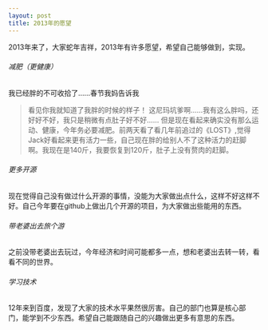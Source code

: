 ```yaml
---
layout: post
title: 2013年的愿望
---
```

2013年来了，大家蛇年吉祥，2013年有许多愿望，希望自己能够做到，实现。


###### 减肥（更健康）
我已经胖的不可收拾了……春节我妈告诉我
> 看见你我就知道了我胖的时候的样子！
这尼玛坑爹啊……我有这么胖吗，还好好不好，我只是稍微有点肚子好不好……
但是现在看起来确实没有那么运动、健康，今年务必要减肥。前两天看了看几年前追过的《LOST》,觉得Jack好看起来更有活力一些，自己现在胖的给别人不了这种活力的赶脚啊。我现在是140斤，我要恢复到120斤，肚子上没有赘肉的赶脚。

###### 更多开源
现在觉得自己没有做过什么开源的事情，没能为大家做出点什么，这样不好这样不好。自己今年要在github上做出几个开源的项目，为大家做出些能用的东西。

###### 带老婆出去旅个游
之前没带老婆出去玩过，今年经济和时间可能都多一点，想和老婆出去转一转，看看不同的世界。

###### 学习技术
12年来到百度，发现了大家的技术水平果然很厉害。自己的部门也算是核心部门，能学到不少东西。希望自己能跟随自己的兴趣做出更多有意思的东西。
